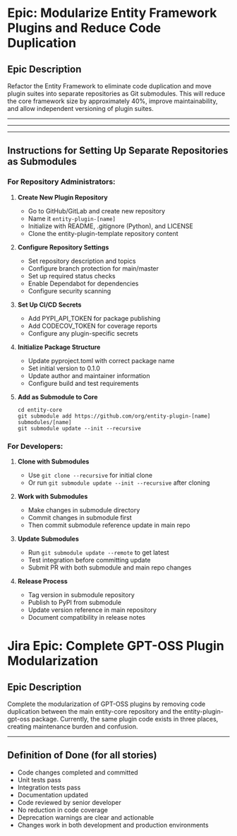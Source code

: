 # Epic: Modularize Entity Framework Plugins and Reduce Code Duplication

## Epic Description
Refactor the Entity Framework to eliminate code duplication and move plugin suites into separate repositories as Git submodules. This will reduce the core framework size by approximately 40%, improve maintainability, and allow independent versioning of plugin suites.

---

---

---

## Instructions for Setting Up Separate Repositories as Submodules

### For Repository Administrators:

1. **Create New Plugin Repository**
   - Go to GitHub/GitLab and create new repository
   - Name it `entity-plugin-[name]`
   - Initialize with README, .gitignore (Python), and LICENSE
   - Clone the entity-plugin-template repository content

2. **Configure Repository Settings**
   - Set repository description and topics
   - Configure branch protection for main/master
   - Set up required status checks
   - Enable Dependabot for dependencies
   - Configure security scanning

3. **Set Up CI/CD Secrets**
   - Add PYPI_API_TOKEN for package publishing
   - Add CODECOV_TOKEN for coverage reports
   - Configure any plugin-specific secrets

4. **Initialize Package Structure**
   - Update pyproject.toml with correct package name
   - Set initial version to 0.1.0
   - Update author and maintainer information
   - Configure build and test requirements

5. **Add as Submodule to Core**
   ```
   cd entity-core
   git submodule add https://github.com/org/entity-plugin-[name] submodules/[name]
   git submodule update --init --recursive
   ```

### For Developers:

1. **Clone with Submodules**
   - Use `git clone --recursive` for initial clone
   - Or run `git submodule update --init --recursive` after cloning

2. **Work with Submodules**
   - Make changes in submodule directory
   - Commit changes in submodule first
   - Then commit submodule reference update in main repo

3. **Update Submodules**
   - Run `git submodule update --remote` to get latest
   - Test integration before committing update
   - Submit PR with both submodule and main repo changes

4. **Release Process**
   - Tag version in submodule repository
   - Publish to PyPI from submodule
   - Update version reference in main repository
   - Document compatibility in release notes


# Jira Epic: Complete GPT-OSS Plugin Modularization

## Epic Description
Complete the modularization of GPT-OSS plugins by removing code duplication between the main entity-core repository and the entity-plugin-gpt-oss package. Currently, the same plugin code exists in three places, creating maintenance burden and confusion.

---








## Definition of Done (for all stories)
- Code changes completed and committed
- Unit tests pass
- Integration tests pass
- Documentation updated
- Code reviewed by senior developer
- No reduction in code coverage
- Deprecation warnings are clear and actionable
- Changes work in both development and production environments
